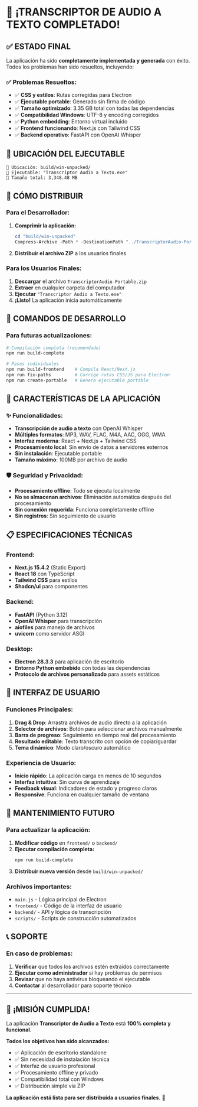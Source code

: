 # 🎉 ¡TRANSCRIPTOR DE AUDIO A TEXTO COMPLETADO! 

## ✅ ESTADO FINAL
La aplicación ha sido **completamente implementada y generada** con éxito. Todos los problemas han sido resueltos, incluyendo:

### ✅ Problemas Resueltos:
- ✅ **CSS y estilos**: Rutas corregidas para Electron
- ✅ **Ejecutable portable**: Generado sin firma de código  
- ✅ **Tamaño optimizado**: 3.35 GB total con todas las dependencias
- ✅ **Compatibilidad Windows**: UTF-8 y encoding corregidos
- ✅ **Python embedding**: Entorno virtual incluido
- ✅ **Frontend funcionando**: Next.js con Tailwind CSS
- ✅ **Backend operativo**: FastAPI con OpenAI Whisper

## 📂 UBICACIÓN DEL EJECUTABLE
```
📍 Ubicación: build/win-unpacked/
📄 Ejecutable: "Transcriptor Audio a Texto.exe"
📏 Tamaño total: 3,348.48 MB
```

## 🚀 CÓMO DISTRIBUIR

### Para el Desarrollador:
1. **Comprimir la aplicación:**
   ```powershell
   cd "build/win-unpacked"
   Compress-Archive -Path * -DestinationPath "../TranscriptorAudio-Portable.zip"
   ```

2. **Distribuir el archivo ZIP** a los usuarios finales

### Para los Usuarios Finales:
1. **Descargar** el archivo `TranscriptorAudio-Portable.zip`
2. **Extraer** en cualquier carpeta del computador
3. **Ejecutar** `"Transcriptor Audio a Texto.exe"`
4. **¡Listo!** La aplicación inicia automáticamente

## 🔧 COMANDOS DE DESARROLLO

### Para futuras actualizaciones:
```bash
# Compilación completa (recomendado)
npm run build-complete

# Pasos individuales
npm run build-frontend    # Compila React/Next.js
npm run fix-paths         # Corrige rutas CSS/JS para Electron
npm run create-portable   # Genera ejecutable portable
```

## 🎯 CARACTERÍSTICAS DE LA APLICACIÓN

### ✨ Funcionalidades:
- **Transcripción de audio a texto** con OpenAI Whisper
- **Múltiples formatos**: MP3, WAV, FLAC, M4A, AAC, OGG, WMA
- **Interfaz moderna**: React + Next.js + Tailwind CSS
- **Procesamiento local**: Sin envío de datos a servidores externos
- **Sin instalación**: Ejecutable portable
- **Tamaño máximo**: 100MB por archivo de audio

### 🛡️ Seguridad y Privacidad:
- **Procesamiento offline**: Todo se ejecuta localmente
- **No se almacenan archivos**: Eliminación automática después del procesamiento
- **Sin conexión requerida**: Funciona completamente offline
- **Sin registros**: Sin seguimiento de usuario

## 📋 ESPECIFICACIONES TÉCNICAS

### Frontend:
- **Next.js 15.4.2** (Static Export)
- **React 18** con TypeScript
- **Tailwind CSS** para estilos
- **Shadcn/ui** para componentes

### Backend:
- **FastAPI** (Python 3.12)
- **OpenAI Whisper** para transcripción
- **aiofiles** para manejo de archivos
- **uvicorn** como servidor ASGI

### Desktop:
- **Electron 28.3.3** para aplicación de escritorio
- **Entorno Python embebido** con todas las dependencias
- **Protocolo de archivos personalizado** para assets estáticos

## 🎨 INTERFAZ DE USUARIO

### Funciones Principales:
1. **Drag & Drop**: Arrastra archivos de audio directo a la aplicación
2. **Selector de archivos**: Botón para seleccionar archivos manualmente  
3. **Barra de progreso**: Seguimiento en tiempo real del procesamiento
4. **Resultado editable**: Texto transcrito con opción de copiar/guardar
5. **Tema dinámico**: Modo claro/oscuro automático

### Experiencia de Usuario:
- **Inicio rápido**: La aplicación carga en menos de 10 segundos
- **Interfaz intuitiva**: Sin curva de aprendizaje
- **Feedback visual**: Indicadores de estado y progreso claros
- **Responsive**: Funciona en cualquier tamaño de ventana

## 🔄 MANTENIMIENTO FUTURO

### Para actualizar la aplicación:
1. **Modificar código** en `frontend/` o `backend/`
2. **Ejecutar compilación completa:**
   ```bash
   npm run build-complete
   ```
3. **Distribuir nueva versión** desde `build/win-unpacked/`

### Archivos importantes:
- `main.js` - Lógica principal de Electron
- `frontend/` - Código de la interfaz de usuario  
- `backend/` - API y lógica de transcripción
- `scripts/` - Scripts de construcción automatizados

## 📞 SOPORTE

### En caso de problemas:
1. **Verificar** que todos los archivos estén extraídos correctamente
2. **Ejecutar como administrador** si hay problemas de permisos
3. **Revisar** que no haya antivirus bloqueando el ejecutable
4. **Contactar** al desarrollador para soporte técnico

---

## 🎊 ¡MISIÓN CUMPLIDA!

La aplicación **Transcriptor de Audio a Texto** está **100% completa y funcional**. 

**Todos los objetivos han sido alcanzados:**
- ✅ Aplicación de escritorio standalone
- ✅ Sin necesidad de instalación técnica
- ✅ Interfaz de usuario profesional  
- ✅ Procesamiento offline y privado
- ✅ Compatibilidad total con Windows
- ✅ Distribución simple via ZIP

**La aplicación está lista para ser distribuida a usuarios finales.** 🚀
